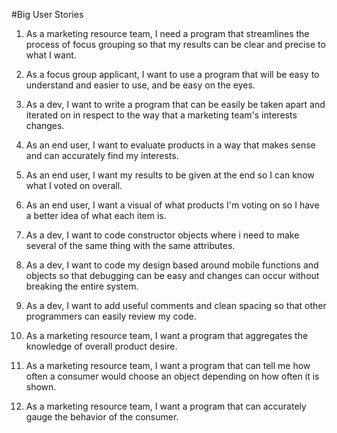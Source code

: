 #Big User Stories

1. As a marketing resource team, I need a program that streamlines the process of focus grouping so that my results can be clear and precise to what I want.

2. As a focus group applicant, I want to use a program that will be easy to understand and easier to use, and be easy on the eyes.

3. As a dev, I want to write a program that can be easily be taken apart and iterated on in respect to the way that a marketing team's interests changes. 

4. As an end user, I want to evaluate products in a way that makes sense and can accurately find my interests. 

5. As an end user, I want my results to be given at the end so I can know what I voted on overall.

6. As an end user, I want a visual of what products I'm voting on so I have a better idea of what each item is. 

7. As a dev, I want to code  constructor objects where i need to make several of the same thing with the same attributes. 

8. As a dev, I want to code my design based around mobile functions and objects so that debugging can be easy and changes can occur without breaking the entire system.

9. As a dev, I want to add useful comments and clean spacing so that other programmers can easily review my code.

10. As a marketing resource team, I want a program that aggregates the knowledge of overall product desire. 

11. As a marketing resource team, I want a program that can tell me how often a consumer would choose an object depending on how often it is shown. 

12. As a marketing resource team, I want a program that can accurately gauge the behavior of the consumer.